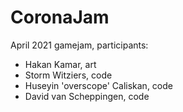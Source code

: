 # CoronaJam
April 2021 gamejam, participants:
* Hakan Kamar, art
* Storm Witziers, code
* Huseyin 'overscope' Caliskan, code
* David van Scheppingen, code
